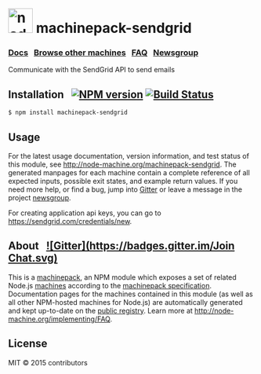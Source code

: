 
<h1>
  <a href="http://node-machine.org" title="Node-Machine public registry"><img alt="node-machine logo" title="Node-Machine Project" src="http://node-machine.org/images/machine-anthropomorph-for-white-bg.png" width="50" /></a>
  machinepack-sendgrid
</h1>

### [Docs](http://node-machine.org/machinepack-sendgrid) &nbsp; [Browse other machines](http://node-machine.org/machinepacks) &nbsp;  [FAQ](http://node-machine.org/implementing/FAQ)  &nbsp;  [Newsgroup](https://groups.google.com/forum/?hl=en#!forum/node-machine)

Communicate with the SendGrid API to send emails


## Installation &nbsp; [![NPM version](https://badge.fury.io/js/machinepack-sendgrid.svg)](http://badge.fury.io/js/machinepack-sendgrid) [![Build Status](https://travis-ci.org/luislobo/machinepack-sendgrid.png?branch=master)](https://travis-ci.org/luislobo/machinepack-sendgrid)

```sh
$ npm install machinepack-sendgrid
```

## Usage

For the latest usage documentation, version information, and test status of this module, see <a href="http://node-machine.org/machinepack-sendgrid" title="Communicate with the SendGrid API to send emails (for node.js)">http://node-machine.org/machinepack-sendgrid</a>.  The generated manpages for each machine contain a complete reference of all expected inputs, possible exit states, and example return values.  If you need more help, or find a bug, jump into [Gitter](https://gitter.im/node-machine/general) or leave a message in the project [newsgroup](https://groups.google.com/forum/?hl=en#!forum/node-machine).

For creating application api keys, you can go to https://sendgrid.com/credentials/new.

## About  &nbsp; [![Gitter](https://badges.gitter.im/Join Chat.svg)](https://gitter.im/node-machine/general?utm_source=badge&utm_medium=badge&utm_campaign=pr-badge&utm_content=badge)

This is a [machinepack](http://node-machine.org/machinepacks), an NPM module which exposes a set of related Node.js [machines](http://node-machine.org/spec/machine) according to the [machinepack specification](http://node-machine.org/spec/machinepack).
Documentation pages for the machines contained in this module (as well as all other NPM-hosted machines for Node.js) are automatically generated and kept up-to-date on the <a href="http://node-machine.org" title="Public machine registry for Node.js">public registry</a>.
Learn more at <a href="http://node-machine.org/implementing/FAQ" title="Machine Project FAQ (for implementors)">http://node-machine.org/implementing/FAQ</a>.

## License

MIT &copy; 2015 contributors

